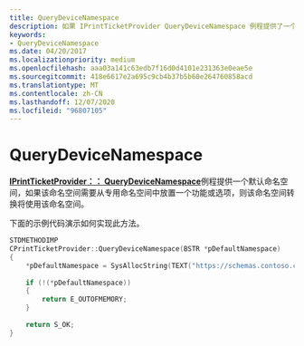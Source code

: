 ```yaml
---
title: QueryDeviceNamespace
description: 如果 IPrintTicketProvider QueryDeviceNamespace 例程提供了一个默认命名空间，则在需要从专用命名空间中放置一个功能或选项时，该命名空间转换将使用该命名空间。
keywords:
- QueryDeviceNamespace
ms.date: 04/20/2017
ms.localizationpriority: medium
ms.openlocfilehash: aaa03a141c63edb7f16d0d4101e231363e0eae5e
ms.sourcegitcommit: 418e6617e2a695c9cb4b37b5b60e264760858acd
ms.translationtype: MT
ms.contentlocale: zh-CN
ms.lasthandoff: 12/07/2020
ms.locfileid: "96807105"
---
```

# <a name="querydevicenamespace"></a>QueryDeviceNamespace


[**IPrintTicketProvider：： QueryDeviceNamespace**](/previous-versions/windows/hardware/drivers/ff554378(v=vs.85))例程提供一个默认命名空间，如果该命名空间需要从专用命名空间中放置一个功能或选项，则该命名空间转换将使用该命名空间。

下面的示例代码演示如何实现此方法。

```cpp
STDMETHODIMP
CPrintTicketProvider::QueryDeviceNamespace(BSTR *pDefaultNamespace)
{
    *pDefaultNamespace = SysAllocString(TEXT("https://schemas.contoso.com/printers/seriesA/v.1.0"));
    
    if (!(*pDefaultNamespace))
    {
        return E_OUTOFMEMORY;
    }
 
    return S_OK;
}
```

 


